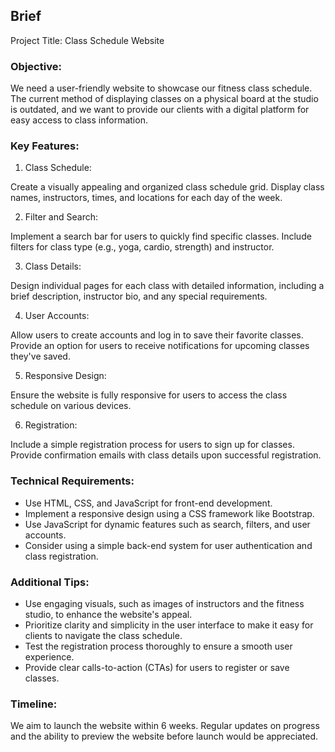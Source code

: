 ## Brief

Project Title: Class Schedule Website

### Objective:

We need a user-friendly website to showcase our fitness class schedule. The current method of displaying classes on a physical board at the studio is outdated, and we want to provide our clients with a digital platform for easy access to class information.

### Key Features:

1. Class Schedule:

Create a visually appealing and organized class schedule grid.
Display class names, instructors, times, and locations for each day of the week.

2. Filter and Search:

Implement a search bar for users to quickly find specific classes.
Include filters for class type (e.g., yoga, cardio, strength) and instructor.

3. Class Details:

Design individual pages for each class with detailed information, including a brief description, instructor bio, and any special requirements.

4. User Accounts:

Allow users to create accounts and log in to save their favorite classes.
Provide an option for users to receive notifications for upcoming classes they've saved.

5. Responsive Design:

Ensure the website is fully responsive for users to access the class schedule on various devices.

6. Registration:

Include a simple registration process for users to sign up for classes.
Provide confirmation emails with class details upon successful registration.

### Technical Requirements:

* Use HTML, CSS, and JavaScript for front-end development.
* Implement a responsive design using a CSS framework like Bootstrap.
* Use JavaScript for dynamic features such as search, filters, and user accounts.
* Consider using a simple back-end system for user authentication and class registration.

### Additional Tips:

* Use engaging visuals, such as images of instructors and the fitness studio, to enhance the website's appeal.
* Prioritize clarity and simplicity in the user interface to make it easy for clients to navigate the class schedule.
* Test the registration process thoroughly to ensure a smooth user experience.
* Provide clear calls-to-action (CTAs) for users to register or save classes.

### Timeline:

We aim to launch the website within 6 weeks. Regular updates on progress and the ability to preview the website before launch would be appreciated.

